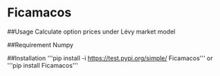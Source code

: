 # Ficamacos
##Usage
Calculate option prices under Lévy market model


##Requirement
Numpy


##Installation
'''pip install -i https://test.pypi.org/simple/ Ficamacos'''
or
'''pip install Ficamacos'''

